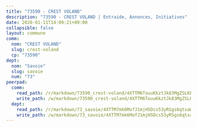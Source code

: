 ```yaml
---
title: "73590 - CREST VOLAND"
description: "73590 - CREST VOLAND | Entraide, Annonces, Initiatives"
date: 2020-01-11T14:09:21+09:00
collapsible: false
layout: commune
comm:
  nom: "CREST VOLAND"
  slug: crest-voland
  cp: "73590"
dept:
  nom: "Savoie"
  slug: savoie
  num: "73"
peerpad:
  comm:
    read_path: /r/markdown/73590_crest-voland/4XTTM6TouuKkztJk83MgZSLKENk7KUT6Gburaog4JnMGEpLnE
    write_path: /w/markdown/73590_crest-voland/4XTTM6TouuKkztJk83MgZSLKENk7KUT6Gburaog4JnMGEpLnE-K3TgUSKQFB7ybLHPATuvMzC2hK2sK8FXWfFyLkBUfNc3DcaQCPX3hmiyvUkTPWmzySojg3JpAhqknh89vjXHRxBNNuyzoQmHuYYK3UgLuZ4v5TM935DRS9Jo6HShhUxTidJNJLvn
  dept:
    read_path: /r/markdown/73_savoie/4XTTM7mk6MofJ1mjH5Dcs53yRSgs6qtxaWYjKD54ttqHGEMur
    write_path: /w/markdown/73_savoie/4XTTM7mk6MofJ1mjH5Dcs53yRSgs6qtxaWYjKD54ttqHGEMur-K3TgTorsK1WLw8S2EgnkoX8tJEgZgam6ANhvqrVqNfiz9fX8kbMKu5AF1rqzXyxMRZgoVPrb5EERe3PeBhqF1SBfP5G1PJnvsDUF2LQSxevobpkDM4djQDebTYoo6Yx53thenJpY
---
```


